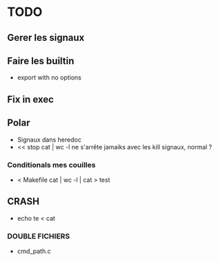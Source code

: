 # TODO

## Gerer les signaux

## Faire les builtin
- export with no options

## Fix in exec

## Polar
- Signaux dans heredoc
- << stop cat | wc -l
ne s'arrête jamaiks avec les kill signaux, normal ?

### Conditionals mes couilles
- < Makefile cat | wc -l | cat > test

## CRASH
- echo te < cat

### DOUBLE FICHIERS
 - cmd_path.c
